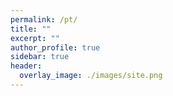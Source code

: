```yaml
---
permalink: /pt/
title: ""
excerpt: ""
author_profile: true
sidebar: true
header:
  overlay_image: ./images/site.png
---
```

